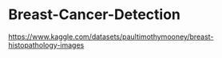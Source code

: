 # Breast-Cancer-Detection
https://www.kaggle.com/datasets/paultimothymooney/breast-histopathology-images
